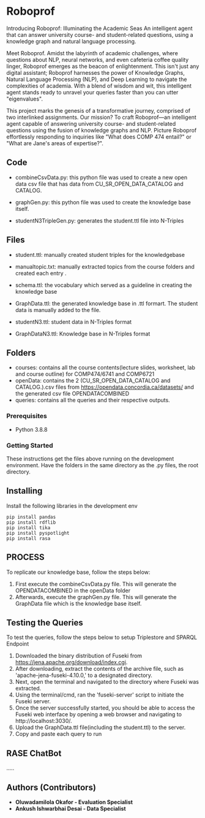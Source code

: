 # Roboprof
Introducing Roboprof: Illuminating the Academic Seas
An intelligent agent that can answer university course- and student-related questions, using a knowledge graph and natural language processing.

Meet Roboprof. Amidst the labyrinth of academic challenges, where questions about NLP, neural networks, and even cafeteria coffee quality linger, Roboprof emerges as the beacon of enlightenment. This isn't just any digital assistant; Roboprof harnesses the power of Knowledge Graphs, Natural Language Processing (NLP), and Deep Learning to navigate the complexities of academia. With a blend of wisdom and wit, this intelligent agent stands ready to unravel your queries faster than you can utter "eigenvalues". 

This project marks the genesis of a transformative journey, comprised of two interlinked assignments. Our mission? To craft Roboprof—an intelligent agent capable of answering university course- and student-related questions using the fusion of knowledge graphs and NLP. Picture Roboprof effortlessly responding to inquiries like "What does COMP 474 entail?" or "What are Jane's areas of expertise?". 

## Code
* combineCsvData.py: this python file was used to create a new open data csv file that has data from CU_SR_OPEN_DATA_CATALOG and CATALOG.  

* graphGen.py: this python file was used to create the knowledge base itself. 

* studentN3TripleGen.py: generates the student.ttl file into N-Triples

## Files
* student.ttl:  manually created student triples for the knowledgebase

* manualtopic.txt:  manually extracted topics from the course folders and created each entry . 

* schema.ttl: the vocabulary which served as a guideline in creating the knowledge base 

* GraphData.ttl: the generated knowledge base in .ttl formart. The student data is manually added to the file.

* studentN3.ttl: student data in N-Triples format

* GraphDataN3.ttl: Knowledge base in N-Triples format



## Folders
* courses: contains all the course contents(lecture slides, worksheet, lab and course outline) for COMP474/6741 and COMP6721
* openData: contains the 2 (CU_SR_OPEN_DATA_CATALOG and CATALOG.).csv files from https://opendata.concordia.ca/datasets/ and the generated csv file OPENDATACOMBINED
* queries: contains all the queries and their respective outputs.

### Prerequisites
* Python 3.8.8

### Getting Started
These instructions get the files above running on the development environment. 
Have the folders in the same directory as the .py files, the root directory.



## Installing
Install the following libraries in the development env
```
pip install pandas
pip install rdflib
pip install tika
pip install pyspotlight
pip install rasa
```

## PROCESS
To replicate our knowledge base, follow the steps below:
1) First execute the combineCsvData.py file. This will generate the OPENDATACOMBINED in the openData folder
2) Afterwards, execute the graphGen.py file. This will generate the GraphData file which is the knowledge base itself.


## Testing the Queries
To test the queries, follow the steps below to setup Triplestore and SPARQL Endpoint
1) Downloaded the binary distribution of Fuseki from https://jena.apache.org/download/index.cgi. 
2) After downloading, extract the contents of the archive file, such as 'apache-jena-fuseki-4.10.0,' to a designated directory. 
3) Next, open the terminal and navigated to the directory where Fuseki was extracted. 
4) Using the terminal/cmd, ran the 'fuseki-server' script to initiate the Fuseki server. 
5) Once the server successfully started, you should be able to access the Fuseki web interface by opening a web browser and navigating to http://localhost:3030/.
6) Upload the GraphData.ttl file(including the student.ttl) to the server.
7) Copy and paste each query to run

## RASE ChatBot
.....

## Authors (Contributors)
* **Oluwadamilola Okafor - Evaluation Specialist**
* **Ankush Ishwarbhai Desai - Data Specialist**
